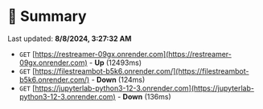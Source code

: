 # 📖 Summary
Last updated: **8/8/2024, 3:27:32 AM**

- `GET` [https://restreamer-09gx.onrender.com](https://restreamer-09gx.onrender.com) - **Up** (12493ms)
- `GET` [https://filestreambot-b5k6.onrender.com/](https://filestreambot-b5k6.onrender.com/) - **Down** (124ms)
- `GET` [https://jupyterlab-python3-12-3.onrender.com](https://jupyterlab-python3-12-3.onrender.com) - **Down** (136ms)

